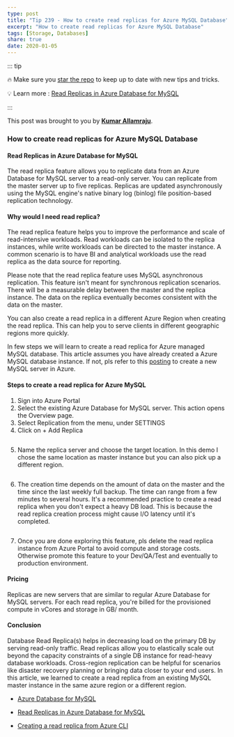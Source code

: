 ```yaml
---
type: post
title: "Tip 239 - How to create read replicas for Azure MySQL Database"
excerpt: "How to create read replicas for Azure MySQL Database"
tags: [Storage, Databases]
share: true
date: 2020-01-05
---
```



::: tip

:fire: Make sure you [star the repo](https://github.com/Microsoft/AzureTipsAndTricks?WT.mc_id=azure-azuredevtips-azureappsdev) to keep up to date with new tips and tricks.

:bulb: Learn more :  [Read Replicas in Azure Database for MySQL](https://docs.microsoft.com/en-us/azure/mysql/concepts-read-replicas?WT.mc_id=docs-azuredevtips-azureappsdev)

:::

This post was brought to you by **[Kumar Allamraju](https://twitter.com/kumarallamraju)**.

### How to create read replicas for Azure MySQL Database

#### Read Replicas in Azure Database for MySQL


The read replica feature allows you to replicate data from an Azure Database for MySQL server to a read-only server. You can replicate from the master server up to five replicas. Replicas are updated asynchronously using the MySQL engine's native binary log (binlog) file position-based replication technology.

#### Why would I need read replica?

The read replica feature helps you to improve the performance and scale of read-intensive workloads. Read workloads can be isolated to the replica instances, while write workloads can be directed to the master instance. A common scenario is to have BI and analytical workloads use the read replica as the data source for reporting.

Please note that the read replica feature uses MySQL asynchronous replication. This feature isn't meant for synchronous replication scenarios. There will be a measurable delay between the master and the replica instance. The data on the replica eventually becomes consistent with the data on the master.

You can also create a read replica in a different Azure Region when creating the read replica. This can help you to serve clients in different geographic regions more quickly.


In few steps we will learn to create a read replica for Azure managed MySQL database. This article assumes you have already created a Azure MySQL database instance. If not, pls refer to this [posting](https://microsoft.github.io/AzureTipsAndTricks/blog/tip219.html?WT.mc_id=docs-azuredevtips-azureappsdev) to create a new MySQL server in Azure.

#### Steps to create a read replica for Azure MySQL

1. Sign into Azure Portal
2. Select the existing Azure Database for MySQL server. This action opens the Overview page.
3. Select Replication from the menu, under SETTINGS
4. Click on + Add Replica

<img :src="$withBase('/files/azure-mysql-replicas-file1.jpg')">

5. Name the replica server and choose the target location. In this demo I chose the same location as master instance but you can also pick up a different region.

<img :src="$withBase('/files/azure-mysql-replicas-file2.jpg')">

6. The creation time depends on the amount of data on the master and the time since the last weekly full backup. The time can range from a few minutes to several hours. It's a recommended practice to create a read replica when you don't expect a heavy DB load. This is because the read replica creation process might cause I/O latency until it's completed.

<img :src="$withBase('/files/azure-mysql-replicas-file3.jpg')">

7. Once you are done exploring this feature, pls delete the read replica instance from Azure Portal to avoid compute and storage costs. Otherwise promote this feature to your Dev/QA/Test and eventually to production environment.

#### Pricing
Replicas are new servers that are similar to regular Azure Database for MySQL servers. For each read replica, you're billed for the provisioned compute in vCores and storage in GB/ month.

#### Conclusion

Database Read Replica(s) helps in decreasing load on the primary DB by serving read-only traffic. Read replicas allow you to elastically scale out beyond the capacity constraints of a single DB instance for read-heavy database workloads. Cross-region replication can be helpful for scenarios like disaster recovery planning or bringing data closer to your end users. In this article, we learned to create a read replica from an existing MySQL master instance in the same azure region or a different region.

* [Azure Database for MySQL](https://docs.microsoft.com/en-us/azure/mysql?WT.mc_id=docs-azuredevtips-azureappsdev)

* [Read Replicas in Azure Database for MySQL](https://docs.microsoft.com/en-us/azure/mysql/concepts-read-replicas?WT.mc_id=docs-azuredevtips-azureappsdev)

* [Creating a read replica from Azure CLI](https://docs.microsoft.com/en-us/azure/mysql/howto-read-replicas-cli?WT.mc_id=docs-azuredevtips-azureappsdev)










